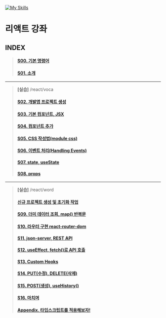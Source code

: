 [![My Skills](https://skillicons.dev/icons?heiht="10"&i=nodejs,vscode,js,react&theme=light)](https://www.youtube.com/playlist?list=PLZKTXPmaJk8J_fHAzPLH8CJ_HO_M33e7-)

# 리액트 강좌

## INDEX
 
> #### [S00. 기본 명령어                                  ][lect-s00]
> #### [S01. 소개                                        ][lect-s01]
---
> **[실습]** /react/voca
> #### [S02. 개발앱 프로젝트 생성    		      ][lect-s02]
> #### [S03. 기본 컴포넌트, JSX			         ][lect-s03]
> #### [S04. 컴포넌트 추가 			             ][lect-s04]
> #### [S05. CSS 작성법(module css)		        ][lect-s05]
> #### [S06. 이벤트 처리(Handling Events)	     ][lect-s06]
> #### [S07. state, useState			       ][lect-s07]
> #### [S08. props					           ][lect-s08]
---
> **[실습]** /react/word
> #### [신규 프로젝트 생성 및 초기화 작업            ][lect-new]
> #### [S09. 더미 데이터 조회, map() 반복문	        ][lect-s09]
> #### [S10. 라우터 구현 react-router-dom	      ][lect-s10]
> #### [S11. json-server, REST API		         ][lect-s11]
> #### [S12. useEffect, fetch()로 API 호출	      ][lect-s12]
> #### [S13. Custom Hooks			             ][lect-s13]
> #### [S14. PUT(수정), DELETE(삭제)		      ][lect-s14]
> #### [S15. POST(생성), useHistory()		      ][lect-s15]
> #### [S16. 마치며				                  ][lect-s16]
> #### [Appendix. 타입스크립트를 적용해보자!         ][lect-appendix] 

[lect-s00]: s00_commands.md
[lect-s01]: s01_intro.md
[lect-s02]: s02_create_app.md
[lect-s03]: s03_component_jsx.md
[lect-s04]: s04_add_component.md
[lect-s05]: s05_module_css.md
[lect-s06]: s06_handling_events.md
[lect-s07]: s07_state_useState.md
[lect-s08]: s08_props.md
[lect-new]: s09_create_project.md
[lect-s09]: s09_read_data.md
[lect-s10]: s10_router.md
[lect-s11]: s11_json_server.md
[lect-s12]: s12_use_effect.md
[lect-s13]: s13_custom_hooks.md
[lect-s14]: s14_put_delete.md
[lect-s15]: s15_post_usehistory.md
[lect-s16]: s16_review.md
[lect-appendix]: s20_appendix.md



